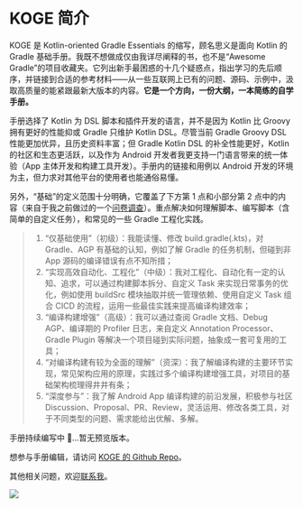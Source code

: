 # KOGE 简介

KOGE 是 Kotlin-oriented Gradle Essentials 的缩写，顾名思义是面向 Kotlin 的 Gradle 基础手册。我既不想做成仅由我详尽阐释的书，也不是“Awesome Gradle”的项目收藏夹。它列出新手最困惑的十几个疑惑点，指出学习的先后顺序，并链接到合适的参考材料——从一些互联网上已有的问题、源码、示例中，汲取高质量的能紧跟最新大版本的内容。**它是一个方向，一份大纲，一本简练的自学手册。**

手册选择了 Kotlin 为 DSL 脚本和插件开发的语言，并不是因为 Kotlin 比 Groovy 拥有更好的性能抑或 Gradle 只维护 Kotlin DSL。尽管当前 Gradle Groovy DSL 性能更加优异，且历史资料丰富；但 Gradle Kotlin DSL 的补全性能更好，Kotlin 的社区和生态更活跃，以及作为 Android 开发者我更支持一门语言带来的统一体验（App 主体开发和构建工具开发）。手册内的链接和用例以 Android 开发的环境为主，但力求对其他平台的使用者也能通俗易懂。

另外，“基础”的定义范围十分明确，它覆盖了下方第 1 点和小部分第 2 点中的内容（来自于我之前做过的一个[问卷调查](https://mp.weixin.qq.com/s/TmHYKMU1KYOTdN_ytZNWZA)）。重点解决如何理解脚本、编写脚本（含简单的自定义任务），和常见的一些 Gradle 工程化实践。

> 1. “仅基础使用”（初级）：我能读懂、修改 build.gradle(.kts)，对 Gradle、AGP 有基础的认知，例如了解 Gradle 的任务机制，但碰到非 App 源码的编译错误有点不知所措；
> 2. “实现高效自动化、工程化”（中级）：我对工程化、自动化有一定的认知、追求，可以通过构建脚本拆分、自定义 Task 来实现日常事务的优化，例如使用 buildSrc 模块抽取并统一管理依赖、使用自定义 Task 组合 CICD 的流程，运用一些最佳实践来提高编译构建效率；
> 3. “编译构建增强”（高级）：我可以通过查阅 Gradle 文档、Debug AGP、编译期的 Profiler 日志，来自定义 Annotation Processor、Gradle Plugin 等解决一个项目碰到实际问题，抽象成一套可复用的工具；
> 4. “对编译构建有较为全面的理解”（资深）：我了解编译构建的主要环节实现，常见架构应用的原理，实践过多个编译构建增强工具，对项目的基础架构梳理得井井有条；
> 5. “深度参与”：我了解 Android App 编译构建的前沿发展，积极参与社区 Discussion、Proposal、PR、Review，灵活运用、修改各类工具，对于不同类型的问题、需求能给出优解、多解。
   


手册持续编写中 🚧...暂无预览版本。

想参与手册编辑，请访问 [KOGE 的 Github Repo](https://github.com/2BAB/KOGE)。

其他相关问题，欢迎[联系我](https://2bab.me/about/)。

![](https://2bab-images.lastmayday.com/blog/%E5%85%AC%E4%BC%97%E5%8F%B7.jpg?imageslim)